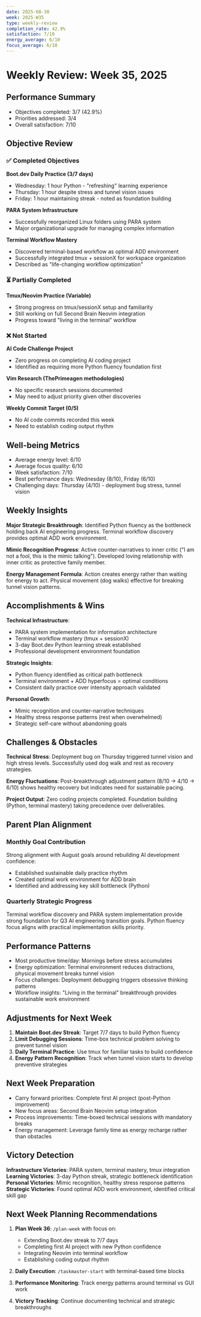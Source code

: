 ```yaml
---
date: 2025-08-30
week: 2025-W35
type: weekly-review
completion_rate: 42.9%
satisfaction: 7/10
energy_average: 6/10
focus_average: 6/10
---
```


# Weekly Review: Week 35, 2025

## Performance Summary
- Objectives completed: 3/7 (42.9%)
- Priorities addressed: 3/4
- Overall satisfaction: 7/10

## Objective Review
### ✅ Completed Objectives
**Boot.dev Daily Practice (3/7 days)**
- Wednesday: 1 hour Python - "refreshing" learning experience
- Thursday: 1 hour despite stress and tunnel vision issues
- Friday: 1 hour maintaining streak - noted as foundation building

**PARA System Infrastructure**
- Successfully reorganized Linux folders using PARA system
- Major organizational upgrade for managing complex information

**Terminal Workflow Mastery**
- Discovered terminal-based workflow as optimal ADD environment
- Successfully integrated tmux + sessionX for workspace organization
- Described as "life-changing workflow optimization"

### ⏳ Partially Completed  
**Tmux/Neovim Practice (Variable)**
- Strong progress on tmux/sessionX setup and familiarity
- Still working on full Second Brain Neovim integration
- Progress toward "living in the terminal" workflow

### ❌ Not Started
**AI Code Challenge Project**
- Zero progress on completing AI coding project
- Identified as requiring more Python fluency foundation first

**Vim Research (ThePrimeagen methodologies)**
- No specific research sessions documented
- May need to adjust priority given other discoveries

**Weekly Commit Target (0/5)**
- No AI code commits recorded this week
- Need to establish coding output rhythm

## Well-being Metrics
- Average energy level: 6/10
- Average focus quality: 6/10
- Week satisfaction: 7/10
- Best performance days: Wednesday (8/10), Friday (6/10)
- Challenging days: Thursday (4/10) - deployment bug stress, tunnel vision

## Weekly Insights
**Major Strategic Breakthrough**: Identified Python fluency as the bottleneck holding back AI engineering progress. Terminal workflow discovery provides optimal ADD work environment.

**Mimic Recognition Progress**: Active counter-narratives to inner critic ("I am not a fool, this is the mimic talking"). Developed loving relationship with inner critic as protective family member.

**Energy Management Formula**: Action creates energy rather than waiting for energy to act. Physical movement (dog walks) effective for breaking tunnel vision patterns.

## Accomplishments & Wins
**Technical Infrastructure**:
- PARA system implementation for information architecture
- Terminal workflow mastery (tmux + sessionX)
- 3-day Boot.dev Python learning streak established
- Professional development environment foundation

**Strategic Insights**:
- Python fluency identified as critical path bottleneck
- Terminal environment + ADD hyperfocus = optimal conditions
- Consistent daily practice over intensity approach validated

**Personal Growth**:
- Mimic recognition and counter-narrative techniques
- Healthy stress response patterns (rest when overwhelmed)
- Strategic self-care without abandoning goals

## Challenges & Obstacles
**Technical Stress**: Deployment bug on Thursday triggered tunnel vision and high stress levels. Successfully used dog walk and rest as recovery strategies.

**Energy Fluctuations**: Post-breakthrough adjustment pattern (8/10 → 4/10 → 6/10) shows healthy recovery but indicates need for sustainable pacing.

**Project Output**: Zero coding projects completed. Foundation building (Python, terminal mastery) taking precedence over deliverables.

## Parent Plan Alignment
### Monthly Goal Contribution
Strong alignment with August goals around rebuilding AI development confidence:
- Established sustainable daily practice rhythm
- Created optimal work environment for ADD brain
- Identified and addressing key skill bottleneck (Python)

### Quarterly Strategic Progress
Terminal workflow discovery and PARA system implementation provide strong foundation for Q3 AI engineering transition goals. Python fluency focus aligns with practical implementation skills priority.

## Performance Patterns
- Most productive time/day: Mornings before stress accumulates
- Energy optimization: Terminal environment reduces distractions, physical movement breaks tunnel vision
- Focus challenges: Deployment debugging triggers obsessive thinking patterns
- Workflow insights: "Living in the terminal" breakthrough provides sustainable work environment

## Adjustments for Next Week
1. **Maintain Boot.dev Streak**: Target 7/7 days to build Python fluency
2. **Limit Debugging Sessions**: Time-box technical problem solving to prevent tunnel vision
3. **Daily Terminal Practice**: Use tmux for familiar tasks to build confidence
4. **Energy Pattern Recognition**: Track when tunnel vision starts to develop preventive strategies

## Next Week Preparation
- Carry forward priorities: Complete first AI project (post-Python improvement)
- New focus areas: Second Brain Neovim setup integration
- Process improvements: Time-boxed technical sessions with mandatory breaks
- Energy management: Leverage family time as energy recharge rather than obstacles

## Victory Detection
**Infrastructure Victories**: PARA system, terminal mastery, tmux integration
**Learning Victories**: 3-day Python streak, strategic bottleneck identification
**Personal Victories**: Mimic recognition, healthy stress response patterns
**Strategic Victories**: Found optimal ADD work environment, identified critical skill gap

## Next Week Planning Recommendations
1. **Plan Week 36**: `/plan-week` with focus on:
   - Extending Boot.dev streak to 7/7 days
   - Completing first AI project with new Python confidence
   - Integrating Neovim into terminal workflow
   - Establishing coding output rhythm

2. **Daily Execution**: `/taskmaster-start` with terminal-based time blocks
3. **Performance Monitoring**: Track energy patterns around terminal vs GUI work
4. **Victory Tracking**: Continue documenting technical and strategic breakthroughs